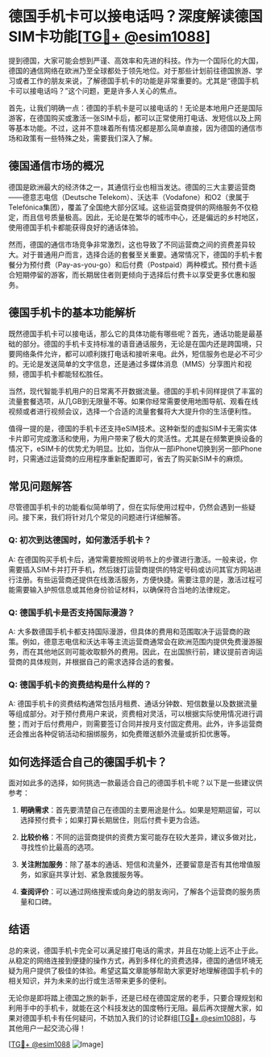 # 德国手机卡可以接电话吗？深度解读德国SIM卡功能[[TG💪+ @esim1088](https://t.me/s/esim1088)]

提到德国，大家可能会想到严谨、高效率和先进的科技。作为一个国际化的大国，德国的通信网络在欧洲乃至全球都处于领先地位。对于那些计划前往德国旅游、学习或者工作的朋友来说，了解德国手机卡的功能是非常重要的。尤其是“德国手机卡可以接电话吗？”这个问题，更是许多人关心的焦点。

首先，让我们明确一点：德国的手机卡是可以接电话的！无论是本地用户还是国际游客，在德国购买或激活一张SIM卡后，都可以正常使用打电话、发短信以及上网等基本功能。不过，这并不意味着所有情况都是那么简单直接，因为德国的通信市场和政策有一些特殊之处，需要我们深入了解。

## 德国通信市场的概况

德国是欧洲最大的经济体之一，其通信行业也相当发达。德国的三大主要运营商——德意志电信（Deutsche Telekom）、沃达丰（Vodafone）和O2（隶属于Telefónica集团），覆盖了全国绝大部分区域。这些运营商提供的网络服务不仅稳定，而且信号质量极高。因此，无论是在繁华的城市中心，还是偏远的乡村地区，使用德国手机卡都能获得良好的通话体验。

然而，德国的通信市场竞争非常激烈，这也导致了不同运营商之间的资费差异较大。对于普通用户而言，选择合适的套餐至关重要。通常情况下，德国的手机卡套餐分为预付费（Pay-as-you-go）和后付费（Postpaid）两种模式。预付费卡适合短期停留的游客，而长期居住者则更倾向于选择后付费卡以享受更多优惠和服务。

## 德国手机卡的基本功能解析

既然德国手机卡可以接电话，那么它的具体功能有哪些呢？首先，通话功能是最基础的部分。德国的手机卡支持标准的语音通话服务，无论是在国内还是跨国境，只要网络条件允许，都可以顺利拨打电话和接听来电。此外，短信服务也是必不可少的。无论是发送简单的文字信息，还是通过多媒体消息（MMS）分享图片和视频，德国手机卡都能轻松胜任。

当然，现代智能手机用户的日常离不开数据流量。德国的手机卡同样提供了丰富的流量套餐选项，从几GB到无限量不等。如果你经常需要使用地图导航、观看在线视频或者进行视频会议，选择一个合适的流量套餐将大大提升你的生活便利性。

值得一提的是，德国的手机卡还支持eSIM技术。这种新型的虚拟SIM卡无需实体卡片即可完成激活和使用，为用户带来了极大的灵活性。尤其是在频繁更换设备的情况下，eSIM卡的优势尤为明显。比如，当你从一部iPhone切换到另一部iPhone时，只需通过运营商的应用程序重新配置即可，省去了购买新SIM卡的麻烦。

## 常见问题解答

尽管德国手机卡的功能看似简单明了，但在实际使用过程中，仍然会遇到一些疑问。接下来，我们将针对几个常见的问题进行详细解答。

### Q: 初次到达德国时，如何激活手机卡？

A: 在德国购买手机卡后，通常需要按照说明书上的步骤进行激活。一般来说，你需要插入SIM卡并打开手机，然后拨打运营商提供的特定号码或访问其官方网站进行注册。有些运营商还提供在线激活服务，方便快捷。需要注意的是，激活过程可能需要输入护照信息或其他身份验证材料，以确保符合当地的法律规定。

### Q: 德国手机卡是否支持国际漫游？

A: 大多数德国手机卡都支持国际漫游，但具体的费用和范围取决于运营商的政策。例如，德意志电信和沃达丰等主流运营商通常会在欧洲范围内提供免费漫游服务，而在其他地区则可能收取额外的费用。因此，在出国旅行前，建议提前咨询运营商的具体规则，并根据自己的需求选择合适的套餐。

### Q: 德国手机卡的资费结构是什么样的？

A: 德国手机卡的资费结构通常包括月租费、通话分钟数、短信数量以及数据流量等组成部分。对于预付费用户来说，资费相对灵活，可以根据实际使用情况进行调整；而对于后付费用户，则需要签订合同并按月支付固定费用。此外，许多运营商还会推出各种促销活动和捆绑服务，如免费赠送额外流量或折扣优惠等。

## 如何选择适合自己的德国手机卡？

面对如此多的选择，如何挑选一款最适合自己的德国手机卡呢？以下是一些建议供参考：

1. **明确需求**：首先要清楚自己在德国的主要用途是什么。如果是短期逗留，可以选择预付费卡；如果打算长期居住，则后付费卡更为合适。
   
2. **比较价格**：不同的运营商提供的资费方案可能存在较大差异，建议多做对比，寻找性价比最高的选项。

3. **关注附加服务**：除了基本的通话、短信和流量外，还要留意是否有其他增值服务，如家庭共享计划、紧急救援服务等。

4. **查阅评价**：可以通过网络搜索或向身边的朋友询问，了解各个运营商的服务质量和口碑。

## 结语

总的来说，德国手机卡完全可以满足接打电话的需求，并且在功能上远不止于此。从稳定的网络连接到便捷的操作方式，再到多样化的资费选择，德国的通信环境无疑为用户提供了极佳的体验。希望这篇文章能够帮助大家更好地理解德国手机卡的相关知识，并为未来的出行或生活带来更多的便利。

无论你是即将踏上德国之旅的新手，还是已经在德国定居的老手，只要合理规划和利用手中的手机卡，就能在这个科技发达的国度畅行无阻。最后再次提醒大家，如果对德国手机卡有任何疑问，不妨加入我们的讨论群组[[TG💪+ @esim1088](https://t.me/s/esim1088)]，与其他用户一起交流心得！

[[TG💪+ @esim1088](https://t.me/s/esim1088) ![Image](https://i.postimg.cc/4NQfJmqS/Snipaste-2025-05-13-00-14-12.png)]